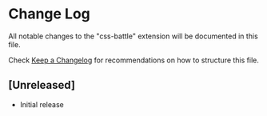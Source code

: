 # Change Log

All notable changes to the "css-battle" extension will be documented in this file.

Check [Keep a Changelog](http://keepachangelog.com/) for recommendations on how to structure this file.

## [Unreleased]

- Initial release
